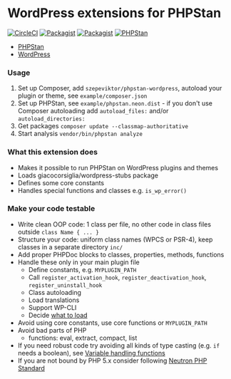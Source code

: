 # WordPress extensions for PHPStan

[![CircleCI](https://circleci.com/gh/szepeviktor/phpstan-wordpress.svg?style=svg)](https://circleci.com/gh/szepeviktor/phpstan-wordpress)
[![Packagist](https://img.shields.io/packagist/v/szepeviktor/phpstan-wordpress.svg?color=239922&style=popout)](https://packagist.org/packages/szepeviktor/phpstan-wordpress)
[![Packagist](https://img.shields.io/packagist/dt/szepeviktor/phpstan-wordpress.svg)](https://packagist.org/packages/szepeviktor/phpstan-wordpress)
[![PHPStan](https://img.shields.io/badge/PHPStan-enabled-239922)](https://github.com/phpstan/phpstan)

- [PHPStan](https://github.com/phpstan/phpstan)
- [WordPress](https://wordpress.org/)

### Usage

1. Set up Composer, add `szepeviktor/phpstan-wordpress`, autoload your plugin or theme, see `example/composer.json`
1. Set up PHPStan, see `example/phpstan.neon.dist` - if you don't use Composer autoloading add `autoload_files:` and/or `autoload_directories:`
1. Get packages `composer update --classmap-authoritative`
1. Start analysis `vendor/bin/phpstan analyze`

### What this extension does

- Makes it possible to run PHPStan on WordPress plugins and themes
- Loads giacocorsiglia/wordpress-stubs package
- Defines some core constants
- Handles special functions and classes e.g. `is_wp_error()`

### Make your code testable

- Write clean OOP code: 1 class per file, no other code in class files outside `class Name { ... }`
- Structure your code: uniform class names (WPCS or PSR-4), keep classes in a separate directory `inc/`
- Add proper PHPDoc blocks to classes, properties, methods, functions
- Handle these only in your main plugin file
    - Define constants, e.g. `MYPLUGIN_PATH`
    - Call `register_activation_hook`, `register_deactivation_hook`, `register_uninstall_hook`
    - Class autoloading
    - Load translations
    - Support WP-CLI
    - Decide [what to load](https://github.com/szepeviktor/debian-server-tools/blob/master/webserver/wordpress/_core-is.php#L58-L100)
- Avoid using core constants, use core functions or `MYPLUGIN_PATH`
- Avoid bad parts of PHP
    - functions: eval, extract, compact, list
- If you need robust code try avoiding all kinds of type casting (e.g. `if` needs a boolean),
  see [Variable handling functions](https://www.php.net/manual/en/ref.var.php)
- If you are not bound by PHP 5.x consider following
  [Neutron PHP Standard](https://github.com/Automattic/phpcs-neutron-standard)

